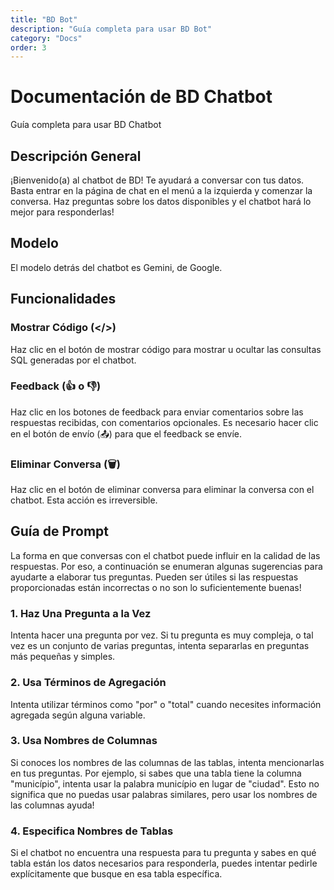```yaml
---
title: "BD Bot"
description: "Guía completa para usar BD Bot"
category: "Docs"
order: 3
---
```


# Documentación de BD Chatbot

Guía completa para usar BD Chatbot

## Descripción General

¡Bienvenido(a) al chatbot de BD! Te ayudará a conversar con tus datos. Basta entrar en la página de chat en el menú a la izquierda y comenzar la conversa. Haz preguntas sobre los datos disponibles y el chatbot hará lo mejor para responderlas!

## Modelo

El modelo detrás del chatbot es Gemini, de Google.

## Funcionalidades

### Mostrar Código (&lt;/&gt;)

Haz clic en el botón de mostrar código para mostrar u ocultar las consultas SQL generadas por el chatbot.

### Feedback (👍 o 👎)

Haz clic en los botones de feedback para enviar comentarios sobre las respuestas recibidas, con comentarios opcionales. Es necesario hacer clic en el botón de envío (📤) para que el feedback se envíe.

### Eliminar Conversa (🗑️)

Haz clic en el botón de eliminar conversa para eliminar la conversa con el chatbot. Esta acción es irreversible.

## Guía de Prompt

La forma en que conversas con el chatbot puede influir en la calidad de las respuestas. Por eso, a continuación se enumeran algunas sugerencias para ayudarte a elaborar tus preguntas. Pueden ser útiles si las respuestas proporcionadas están incorrectas o no son lo suficientemente buenas!

### 1. Haz Una Pregunta a la Vez

Intenta hacer una pregunta por vez. Si tu pregunta es muy compleja, o tal vez es un conjunto de varias preguntas, intenta separarlas en preguntas más pequeñas y simples.

### 2. Usa Términos de Agregación

Intenta utilizar términos como "por" o "total" cuando necesites información agregada según alguna variable.

### 3. Usa Nombres de Columnas

Si conoces los nombres de las columnas de las tablas, intenta mencionarlas en tus preguntas. Por ejemplo, si sabes que una tabla tiene la columna "município", intenta usar la palabra município en lugar de "ciudad". Esto no significa que no puedas usar palabras similares, pero usar los nombres de las columnas ayuda!

### 4. Especifica Nombres de Tablas

Si el chatbot no encuentra una respuesta para tu pregunta y sabes en qué tabla están los datos necesarios para responderla, puedes intentar pedirle explícitamente que busque en esa tabla específica. 
